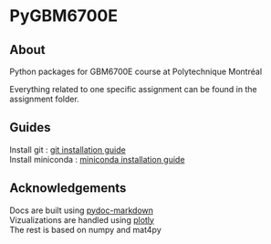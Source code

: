 # PyGBM6700E

## About
Python packages for GBM6700E course at Polytechnique Montréal

Everything related to one specific assignment can be found in the assignment folder.

## Guides
Install git : [git installation guide](https://github.com/git-guides/install-git)  
Install miniconda : [miniconda installation guide](https://docs.anaconda.com/miniconda/miniconda-install/)

## Acknowledgements
Docs are built using [pydoc-markdown](https://github.com/NiklasRosenstein/pydoc-markdown)  
Vizualizations are handled using [plotly](https://plotly.com/)  
The rest is based on numpy and mat4py
